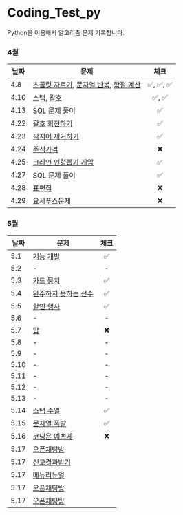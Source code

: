 # Coding_Test_py
Python을 이용해서 알고리즘 문제 기록합니다.

### 4월
| 날짜   | 문제                                                                                                                                             |    체크    |
|------|------------------------------------------------------------------------------------------------------------------------------------------------|:--------:|
| 4.8  | [초콜릿 자르기](https://www.acmicpc.net/problem/2163), [문자열 반복](https://www.acmicpc.net/problem/2675), [학점 계산](https://www.acmicpc.net/problem/2754) | ✅, ✅, ✅  |
| 4.10 | [스택](https://www.acmicpc.net/problem/10828), [괄호](https://www.acmicpc.net/problem/9012)                                                        |   ✅, ✅   |
| 4.13 | SQL 문제 풀이                                                                                                                                      |    ✅     |
| 4.22 | [괄호 회전하기](https://school.programmers.co.kr/learn/courses/30/lessons/76502?language=python3)                                                    |    ✅     |
| 4.23 | [짝지어 제거하기](https://school.programmers.co.kr/learn/courses/30/lessons/12973?language=python3)                                                   |    ✅     |
| 4.24 | [주식가격](https://school.programmers.co.kr/learn/courses/30/lessons/42584) | ❌ |
| 4.25 | [크레인 인형뽑기 게임](https://school.programmers.co.kr/learn/courses/30/lessons/64061?language=python3) | ✅ |
| 4.27 | SQL 문제 풀이 | ✅ |
| 4.28 | [표편집](https://school.programmers.co.kr/learn/courses/30/lessons/81303?language=python3) | ❌ |
| 4.29 | [요세푸스문제](https://www.acmicpc.net/problem/1158) | ❌ |

### 5월
| 날짜   | 문제 |    체크    |
|------|--|:--------:|
| 5.1 |[기능 개발](https://school.programmers.co.kr/learn/courses/30/lessons/42586)| ✅ |
| 5.2 |-| - |
| 5.3 |[카드 뭉치](https://school.programmers.co.kr/learn/courses/30/lessons/15994)| ✅ |
| 5.4 |[완주하지 못하는 선수](https://school.programmers.co.kr/learn/courses/30/lessons/42576)| ✅ |
| 5.5 |[할인 행사](https://school.programmers.co.kr/learn/courses/30/lessons/131127)| ✅ |
| 5.6 | - | - |
| 5.7 |[탑](https://www.acmicpc.net/problem/2493)| ❌ |
| 5.8 | - | - |
| 5.9 | - | - |
| 5.10 | - | - |
| 5.11 | - | - |
| 5.12 | - | - |
| 5.13 | - | - |
| 5.14 |[스택 수열](https://www.acmicpc.net/problem/1874)| ✅ |
| 5.15 |[문자열 폭발](https://www.acmicpc.net/problem/9935)| ✅ |
| 5.16 |[코딩은 예쁘게](https://www.acmicpc.net/problem/2879)| ❌ |
| 5.17 |[오픈채팅방](https://school.programmers.co.kr/learn/courses/30/lessons/42888)| |
| 5.17 |[신고결과받기](https://school.programmers.co.kr/learn/courses/30/lessons/92334)| |
| 5.17 |[메뉴리뉴얼](https://school.programmers.co.kr/learn/courses/30/lessons/72411)| |
| 5.17 |[오픈채팅방](https://school.programmers.co.kr/learn/courses/30/lessons/42888)| |
| 5.17 |[오픈채팅방](https://school.programmers.co.kr/learn/courses/30/lessons/42888)| |
